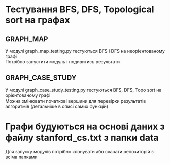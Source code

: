 # Тестування BFS, DFS, Topological sort на графах </br>
## GRAPH_MAP </br>
У модулі graph_map_testing.py тестуються BFS і DFS на неорієнтованому графі </br>
Потрібно запустити модуль і подивитись результати </br>
## GRAPH_CASE_STUDY </br>
У модулі graph_case_study_testing.py тестуються BFS, DFS, Topo sort на орієнтованому графі </br>
Можна змінювати початкові вершини для перевірки результатів алгоритмів (детальніше в описі самих функцій) </br>
# Графи будуються на основі даних з файлу stanford_cs.txt з папки data </br>
Для запуску модулів потрібно клонувати або скачати репозиторій зі всіма папками
